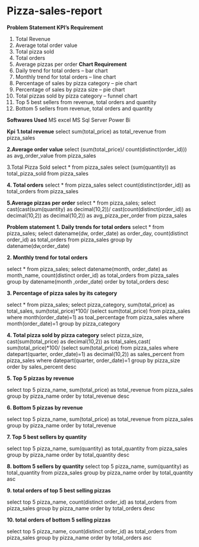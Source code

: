 # Pizza-sales-report
**Problem Statement
KPI’s Requirement**
1.	Total Revenue
2.	Average total order value
3.	Total pizza sold
4.	Total orders
5.	Average pizzas per order
**Chart Requirement**
1.	Daily trend for total orders – bar chart
2.	Monthly trend for total orders – line chart
3.	Percentage of sales by pizza category – pie chart
4.	Percentage of sales by pizza size – pie chart
5.	Total pizzas sold by pizza category – funnel chart
6.	Top 5 best sellers from revenue, total orders and  quantity 
7.	Bottom 5 sellers from revenue, total orders and  quantity 

**Softwares Used**
MS excel
MS Sql Server
Power Bi



**Kpi**
**1.total revenue**
 select sum(total_price) as total_revenue from pizza_sales
 

**2.Average order value**
 select (sum(total_price)/ count(distinct(order_id))) as avg_order_value from pizza_sales
 
3.Total Pizza Sold
select * from pizza_sales
 select (sum(quantity)) as total_pizza_sold from pizza_sales
 
**4. Total orders**
select * from pizza_sales
 select count(distinct(order_id)) as total_orders from pizza_sales
 
**5.Average pizzas per order**
select * from pizza_sales;
select cast(cast(sum(quantity) as decimal(10,2))/
cast(count(distinct(order_id)) as decimal(10,2)) as decimal(10,2)) as avg_pizza_per_order from pizza_sales

 




**Problem statement**
**1.	Daily trends for total orders**
select * from pizza_sales;
select datename(dw, order_date) as order_day, count(distinct order_id) as total_orders
    from pizza_sales group by datename(dw,order_date)
	 

**2.	Monthly trend for total orders**

select * from pizza_sales;
select datename(month, order_date) as month_name, count(distinct order_id) as total_orders from pizza_sales 
group by datename(month ,order_date)
order by total_orders desc
 

**3.	Percentage of pizza sales by its category**

select * from pizza_sales;
select pizza_category, sum(total_price) as total_sales, sum(total_price)*100/ (select sum(total_price) from pizza_sales where month(order_date)=1) as toal_percentage
from pizza_sales
where month(order_date)=1
group by pizza_category
 
**4.	Total pizza sold by pizza category**
select pizza_size, cast(sum(total_price) as decimal(10,2)) as total_sales,cast( sum(total_price)*100/
(select sum(total_price) from pizza_sales where datepart(quarter, order_date)=1) as decimal(10,2))  as sales_percent
from pizza_sales
where datepart(quarter, order_date)=1
group by pizza_size
order by sales_percent desc
 

**5.	Top 5 pizzas by revenue**

select top 5 pizza_name, sum(total_price) as total_revenue from pizza_sales 
group by pizza_name 
order by total_revenue desc
 

**6.	Bottom 5 pizzas by revenue**

select top 5 pizza_name, sum(total_price) as total_revenue from pizza_sales 
group by pizza_name 
order by total_revenue
 

**7.	Top 5 best sellers by quantity**

select top 5 pizza_name, sum(quantity) as total_quantity from pizza_sales 
group by pizza_name 
order by total_quantity desc
 



**8.	bottom 5  sellers by quantity**
select top 5 pizza_name, sum(quantity) as total_quantity from pizza_sales 
group by pizza_name 
order by total_quantity asc
 


**9.	total orders of top 5 best selling pizzas**

select top 5 pizza_name, count(distinct order_id) as total_orders from pizza_sales 
group by pizza_name 
order by total_orders desc
 

**10.	total orders of bottom 5  selling pizzas**

select top 5 pizza_name, count(distinct order_id) as total_orders from pizza_sales 
group by pizza_name 
order by total_orders asc
 
